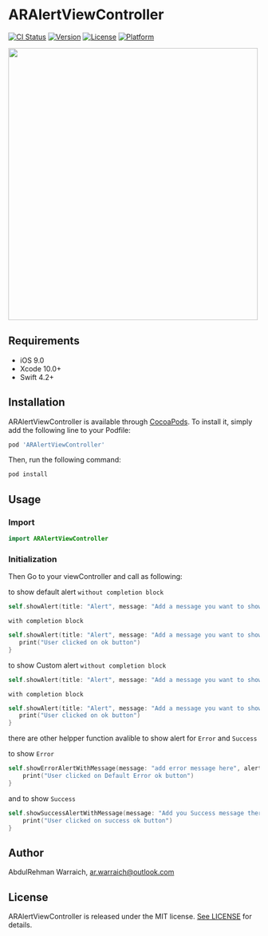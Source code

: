 # ARAlertViewController

[![CI Status](https://img.shields.io/travis/ar.warraich@outlook.com/ARAlertViewController.svg?style=flat)](https://travis-ci.org/ar.warraich@outlook.com/ARAlertViewController)
[![Version](https://img.shields.io/cocoapods/v/ARAlertViewController.svg?style=flat)](https://cocoapods.org/pods/ARAlertViewController)
[![License](https://img.shields.io/cocoapods/l/ARAlertViewController.svg?style=flat)](https://cocoapods.org/pods/ARAlertViewController)
[![Platform](https://img.shields.io/cocoapods/p/ARAlertViewController.svg?style=flat)](https://cocoapods.org/pods/ARAlertViewController)

<img src="https://imgur.com/7OKMmH2.png" width="500" height="545" />

## Requirements

- iOS 9.0
- Xcode 10.0+
- Swift 4.2+

## Installation

ARAlertViewController is available through [CocoaPods](https://cocoapods.org). To install
it, simply add the following line to your Podfile:

```ruby
pod 'ARAlertViewController'
```
Then, run the following command:

```ruby
pod install
```
## Usage 

### Import

```swift
import ARAlertViewController
```
### Initialization
Then Go to your viewController and call as following:

to show default alert `without completion block`

```swift
self.showAlert(title: "Alert", message: "Add a message you want to show", btnTitle: "OK", alertType: .defaultAlert)
```

 `with completion block`
 
 ```swift
 self.showAlert(title: "Alert", message: "Add a message you want to show", btnTitle: "OK", alertType: .defaultAlert) {
    print("User clicked on ok button")
 }
 ```
 
 to show Custom alert `without completion block`
 
 ```swift
 self.showAlert(title: "Alert", message: "Add a message you want to show", btnTitle: "OK", alertType: .customAlert)
 ```
 
 `with completion block`
 
 ```swift
 self.showAlert(title: "Alert", message: "Add a message you want to show", btnTitle: "OK", alertType: .customAlert) {
    print("User clicked on ok button")
 }
 ```
 
there are other helpper function avalible to show alert for `Error` and `Success` 

to show `Error`

```swift
self.showErrorAlertWithMessage(message: "add error message here", alertType: .customAlert) {
    print("User clicked on Default Error ok button")
}
```

and to show `Success`
```swift
self.showSuccessAlertWithMessage(message: "Add you Success message there", alertType: .customAlert) {
    print("User clicked on success ok button")
}
```

## Author

AbdulRehman  Warraich, ar.warraich@outlook.com

## License

ARAlertViewController is released under the MIT license. [See LICENSE](https://github.com/AbdulRehmanWarraich/ARAlertViewController/blob/master/LICENSE) for details.

